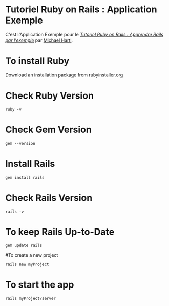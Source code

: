 # Tutoriel Ruby on Rails : Application Exemple

C'est l'Application Exemple pour le
[*Tutoriel Ruby on Rails : Apprendre Rails par l'exemple*](http://railstutorial.org/) par [Michael Hartl](http://michaelhartl.com/).

# To install Ruby
Download an installation package from rubyinstaller.org

# Check Ruby Version
```
ruby -v
```

# Check Gem Version
```
gem --version
```

# Install Rails
```
gem install rails
```

# Check Rails Version
```
rails -v
```

# To keep Rails Up-to-Date
```
gem update rails
```

#To create a new project
```
rails new myProject
```

# To start the app
```
rails myProject/server
```
